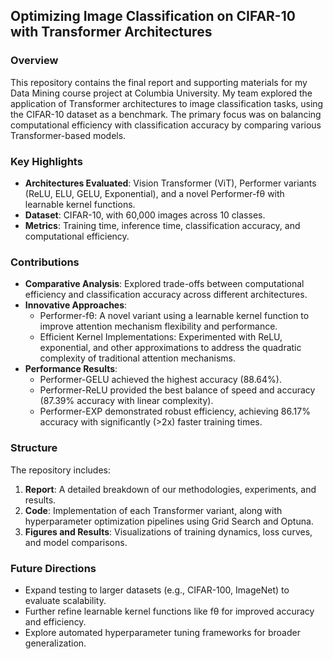 ## Optimizing Image Classification on CIFAR-10 with Transformer Architectures

### Overview
This repository contains the final report and supporting materials for my Data Mining course project at Columbia University. My team explored the application of Transformer architectures to image classification tasks, using the CIFAR-10 dataset as a benchmark. The primary focus was on balancing computational efficiency with classification accuracy by comparing various Transformer-based models.

### Key Highlights
- **Architectures Evaluated**: Vision Transformer (ViT), Performer variants (ReLU, ELU, GELU, Exponential), and a novel Performer-fθ with learnable kernel functions.
- **Dataset**: CIFAR-10, with 60,000 images across 10 classes.
- **Metrics**: Training time, inference time, classification accuracy, and computational efficiency.

### Contributions
- **Comparative Analysis**: Explored trade-offs between computational efficiency and classification accuracy across different architectures.
- **Innovative Approaches**:
  - Performer-fθ: A novel variant using a learnable kernel function to improve attention mechanism flexibility and performance.
  - Efficient Kernel Implementations: Experimented with ReLU, exponential, and other approximations to address the quadratic complexity of traditional attention mechanisms.
- **Performance Results**:
  - Performer-GELU achieved the highest accuracy (88.64%).
  - Performer-ReLU provided the best balance of speed and accuracy (87.39% accuracy with linear complexity).
  - Performer-EXP demonstrated robust efficiency, achieving 86.17% accuracy with significantly (>2x) faster training times.

### Structure
The repository includes:
1. **Report**: A detailed breakdown of our methodologies, experiments, and results.
2. **Code**: Implementation of each Transformer variant, along with hyperparameter optimization pipelines using Grid Search and Optuna.
3. **Figures and Results**: Visualizations of training dynamics, loss curves, and model comparisons.

### Future Directions
- Expand testing to larger datasets (e.g., CIFAR-100, ImageNet) to evaluate scalability.
- Further refine learnable kernel functions like fθ for improved accuracy and efficiency.
- Explore automated hyperparameter tuning frameworks for broader generalization.
